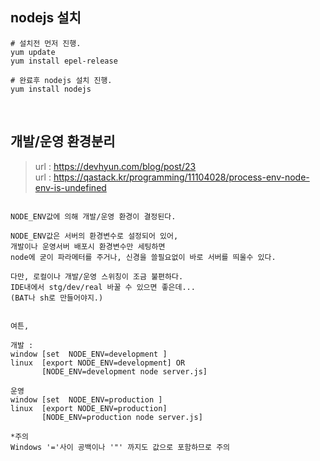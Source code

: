 ## nodejs 설치

```
# 설치전 먼저 진행.
yum update
yum install epel-release

# 완료후 nodejs 설치 진행.
yum install nodejs

```

<br/>

## 개발/운영 환경분리
> url : https://devhyun.com/blog/post/23 <br>
> url : https://qastack.kr/programming/11104028/process-env-node-env-is-undefined <br>
```

NODE_ENV값에 의해 개발/운영 환경이 결정된다.

NODE_ENV값은 서버의 환경변수로 설정되어 있어,
개발이나 운영서버 배포시 환경변수만 세팅하면 
node에 굳이 파라메터를 주거나, 신경을 쓸필요없이 바로 서버를 띄울수 있다.

다만, 로컬이나 개발/운영 스위칭이 조금 불편하다.
IDE내에서 stg/dev/real 바꿀 수 있으면 좋은데...
(BAT나 sh로 만들어야지.)


여튼,

개발 : 
window [set  NODE_ENV=development ]
linux  [export NODE_ENV=development] OR
       [NODE_ENV=development node server.js]

운영
window [set  NODE_ENV=production ]
linux  [export NODE_ENV=production]
       [NODE_ENV=production node server.js]

*주의
Windows '='사이 공백이나 '"' 까지도 값으로 포함하므로 주의

```
